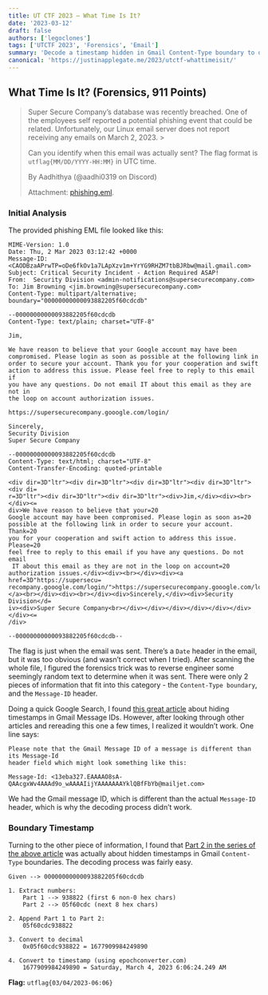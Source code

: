 ```yaml
---
title: UT CTF 2023 – What Time Is It?
date: '2023-03-12'
draft: false
authors: ['legoclones']
tags: ['UTCTF 2023', 'Forensics', 'Email']
summary: 'Decode a timestamp hidden in Gmail Content-Type boundary to determine the time the email was sent.'
canonical: 'https://justinapplegate.me/2023/utctf-whattimeisit/'
---
```


## What Time Is It? (Forensics, 911 Points)

> Super Secure Company’s database was recently breached. One of the employees self reported a potential phishing event that could be related. Unfortunately, our Linux email server does not report receiving any emails on March 2, 2023. >
>
> Can you identify when this email was actually sent? The flag format is `utflag{MM/DD/YYYY-HH:MM}` in UTC time.
>
> By Aadhithya (@aadhi0319 on Discord)
>
> Attachment: [phishing.eml](https://raw.githubusercontent.com/Legoclones/website/main/source/static/utctf-whattimeisit/phishing.eml).

### Initial Analysis

The provided phishing EML file looked like this:

```
MIME-Version: 1.0
Date: Thu, 2 Mar 2023 03:12:42 +0000
Message-ID: <CAODBzaAPrwTP=oDe6fkOv1a7LApXzv1m+YrYG9RHZM7tbBJRbw@mail.gmail.com>
Subject: Critical Security Incident - Action Required ASAP!
From:  Security Division <admin-notifications@supersecurecompany.com>
To: Jim Browning <jim.browning@supersecurecompany.com>
Content-Type: multipart/alternative; boundary="00000000000093882205f60cdcdb"

--00000000000093882205f60cdcdb
Content-Type: text/plain; charset="UTF-8"

Jim,

We have reason to believe that your Google account may have been
compromised. Please login as soon as possible at the following link in
order to secure your account. Thank you for your cooperation and swift
action to address this issue. Please feel free to reply to this email if
you have any questions. Do not email IT about this email as they are not in
the loop on account authorization issues.

https://supersecurecompany.gooogle.com/login/

Sincerely,
Security Division
Super Secure Company

--00000000000093882205f60cdcdb
Content-Type: text/html; charset="UTF-8"
Content-Transfer-Encoding: quoted-printable

<div dir=3D"ltr"><div dir=3D"ltr"><div dir=3D"ltr"><div dir=3D"ltr"><div di=
r=3D"ltr"><div dir=3D"ltr"><div dir=3D"ltr"><div>Jim,</div><div><br></div><=
div>We have reason to believe that your=20
Google account may have been compromised. Please login as soon as=20
possible at the following link in order to secure your account. Thank=20
you for your cooperation and swift action to address this issue. Please=20
feel free to reply to this email if you have any questions. Do not email
 IT about this email as they are not in the loop on account=20
authorization issues.</div><div><br></div><div><a href=3D"https://supersecu=
recompany.gooogle.com/login/">https://supersecurecompany.gooogle.com/login/=
</a><br></div><div><br></div><div>Sincerely,</div><div>Security Division</d=
iv><div>Super Secure Company<br></div></div></div></div></div></div></div><=
/div>

--00000000000093882205f60cdcdb--
```

The flag is just when the email was sent. There’s a `Date` header in the email, but it was too obvious (and wasn’t correct when I tried). After scanning the whole file, I figured the forensics trick was to reverse engineer some seemingly random text to determine when it was sent. There were only 2 pieces of information that fit into this category - the `Content-Type boundary`, and the `Message-ID` header.

Doing a quick Google Search, I found [this great article](https://www.metaspike.com/dates-gmail-message-id-thread-id-timestamps/) about hiding timestamps in Gmail Message IDs. However, after looking through other articles and rereading this one a few times, I realized it wouldn’t work. One line says:

```
Please note that the Gmail Message ID of a message is different than its Message-Id
header field which might look something like this:

Message-Id: <13eba327.EAAAAO8sA-QAAcgxWv4AAAd9o_wAAAAIijYAAAAAAAYklQBfFbYb@mailjet.com>
```

We had the Gmail message ID, which is different than the actual `Message-ID` header, which is why the decoding process didn’t work.

### Boundary Timestamp

Turning to the other piece of information, I found that [Part 2 in the series of the above article](https://www.metaspike.com/gmail-mime-boundary-delimiter-timestamps/) was actually about hidden timestamps in Gmail `Content-Type` boundaries. The decoding process was fairly easy.

```
Given --> 00000000000093882205f60cdcdb

1. Extract numbers:
    Part 1 --> 938822 (first 6 non-0 hex chars)
    Part 2 --> 05f60cdc (next 8 hex chars)

2. Append Part 1 to Part 2:
    05f60cdc938822

3. Convert to decimal
    0x05f60cdc938822 = 1677909984249890

4. Convert to timestamp (using epochconverter.com)
    1677909984249890 = Saturday, March 4, 2023 6:06:24.249 AM
```

**Flag:** `utflag{03/04/2023-06:06}`

